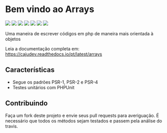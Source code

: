 # Bem vindo ao Arrays

[![](https://img.shields.io/packagist/v/cajudev/arrays.svg)](https://packagist.org/packages/cajudev/arrays)
[![](https://img.shields.io/packagist/dt/cajudev/arrays.svg)](https://packagist.org/packages/cajudev/arrays)
[![](https://img.shields.io/github/license/cajudev/arrays.svg)](https://raw.githubusercontent.com/cajudev/arrays/master/LICENSE)
[![](https://img.shields.io/travis/cajudev/arrays.svg)](https://travis-ci.org/cajudev/arrays)
[![](https://coveralls.io/repos/github/cajudev/arrays/badge.svg?branch=master)](https://coveralls.io/github/cajudev/arrays)
[![](https://img.shields.io/github/issues/cajudev/arrays.svg)](https://github.com/cajudev/arrays/issues)
[![](https://img.shields.io/github/contributors/cajudev/arrays.svg)](https://github.com/cajudev/arrays/graphs/contributors)

Uma maneira de escrever códigos em php de maneira mais orientada à objetos

Leia a documentação completa em: https://cajudev.readthedocs.io/pt/latest/arrays

## Características

-   Segue os padrões PSR-1, PSR-2 e PSR-4
-   Testes unitários com PHPUnit

## Contribuindo

Faça um fork deste projeto e envie seus pull requests para averiguação. É necessário que todos os métodos sejam testados e passem pela análise do travis.
